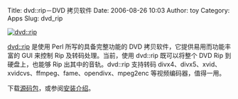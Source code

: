 Title: dvd::rip－DVD 拷贝软件
Date: 2006-08-26 10:03
Author: toy
Category: Apps
Slug: dvd_rip

[![dvd::rip](http://i.linuxtoy.org/i/dvd_rip_s.png)](http://i.linuxtoy.org/i/dvd_rip.png)

[dvd::rip](http://www.exit1.org/dvdrip/) 是使用 Perl
所写的具备完整功能的 DVD 拷贝软件，它提供易用而功能丰富的 GUI 来控制 Rip
及转码处理。当前，使用 dvd::rip 既可以将整个 DVD Rip 到硬盘上，也能够
Rip 出其中的音轨。dvd::rip 支持转码
divx4、divx5、xvid、xvidcvs、ffmpeg、fame、opendivx、mpeg2enc
等视频编码器，值得一用。

下载[源码包](http://www.exit1.org/dvdrip/dist/dvdrip-0.98.1.tar.gz)，或参阅[安装介绍](http://www.exit1.org/dvdrip/doc/install.cipp)。
